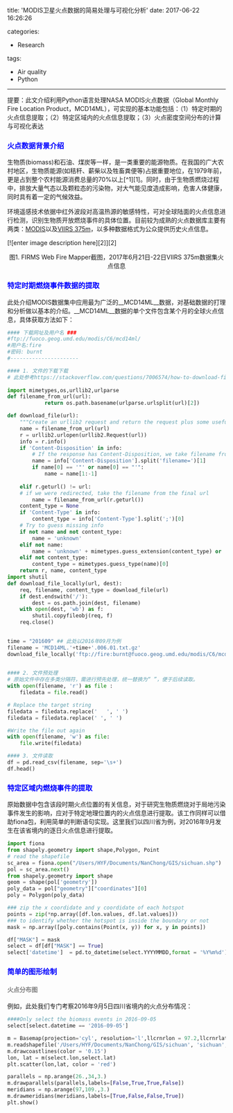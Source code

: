 title: 'MODIS卫星火点数据的简易处理与可视化分析'
date: 2017-06-22 16:26:26

categories:

- Research

tags: 

- Air quality
- Python

---

提要：此文介绍利用Python语言处理NASA MODIS火点数据（Global Monthly Fire Location Product，MCD14ML），可实现的基本功能包括：（1）特定时期的火点信息提取；（2）特定区域内的火点信息提取；（3）火点密度空间分布的计算与可视化表达


<!--more-->

### <font color="blue"> 火点数据背景介绍</font>   

生物质(biomass)和石油、煤炭等一样，是一类重要的能源物质。在我国的广大农村地区，生物质能源(如秸秆、薪柴以及牲畜粪便等)占据重要地位，在1979年前，更是占到整个农村能源消费总量的70%以上[^1][1]。同时，由于生物质燃烧过程中，排放大量气态以及颗粒态的污染物，对大气能见度造成影响，危害人体健康，同时具有着一定的气候效益。


环境遥感技术依据中红外波段对高温热源的敏感特性，可对全球陆面的火点信息进行检测，识别生物质开放燃烧事件的具体位置。目前较为成熟的火点数据库主要有两类：[MODIS](https://earthdata.nasa.gov/earth-observation-data/near-real-time/firms/c6-mcd14dl)以及[VIIRS 375m](https://earthdata.nasa.gov/earth-observation-data/near-real-time/firms/v1-vnp14imgt)，以多种数据格式为公众提供历史火点信息。

[![enter image description here][2]][2]

<center>图1. FIRMS Web Fire Mapper截图，2017年6月21日-22日VIIRS 375m数据集火点信息</center>      





### <font color="blue"> 特定时期燃烧事件数据的提取</font> 

此处介绍MODIS数据集中应用最为广泛的__MCD14ML__数据，对基础数据的打理和分析做以基本的介绍。__MCD14ML__数据的单个文件包含某个月的全球火点信息，具体获取方法如下：

```	   python
#### 下载网址及用户名 ###   
#ftp://fuoco.geog.umd.edu/modis/C6/mcd14ml/
#用户名:fire
#密码: burnt  
#----------------------

#### 1. 文件的下载下载
# 此处参考https://stackoverflow.com/questions/7006574/how-to-download-file-from-ftp中的方法进行下载，亦可直接在浏览器中手动下载
    
import mimetypes,os,urllib2,urlparse
def filename_from_url(url):
	 		return os.path.basename(urlparse.urlsplit(url)[2])

def download_file(url):
	"""Create an urllib2 request and return the request plus some useful info"""
	name = filename_from_url(url)
	r = urllib2.urlopen(urllib2.Request(url))
	info = r.info()
	if 'Content-Disposition' in info:
		# If the response has Content-Disposition, we take filename from it
		name = info['Content-Disposition'].split('filename=')[1]
		if name[0] == '"' or name[0] == "'":
			name = name[1:-1]
	
	elif r.geturl() != url:
	# if we were redirected, take the filename from the final url
		name = filename_from_url(r.geturl())
	content_type = None
	if 'Content-Type' in info:
		content_type = info['Content-Type'].split(';')[0]
	# Try to guess missing info
	if not name and not content_type:
		name = 'unknown'
	elif not name:
		name = 'unknown' + mimetypes.guess_extension(content_type) or ''
	elif not content_type:
		content_type = mimetypes.guess_type(name)[0]
	return r, name, content_type
import shutil
def download_file_locally(url, dest):
	req, filename, content_type = download_file(url)        
	if dest.endswith('/'):
		dest = os.path.join(dest, filename)
	with open(dest, 'wb') as f:
		shutil.copyfileobj(req, f)
	req.close()
	     

time = "201609" ## 此处以2016年09月为例
filename = 'MCD14ML.'+time+'.006.01.txt.gz'
download_file_locally('ftp://fire:burnt@fuoco.geog.umd.edu/modis/C6/mcd14ml/',filename)

	   
#### 2. 文件预处理
# 原始文件中存在多类分隔符，需进行预先处理，统一替换为“ ”，便于后续读取。
with open(filename, 'r') as file :
	filedata = file.read()

# Replace the target string
filedata = filedata.replace('   ', ' ')
filedata = filedata.replace(' ', ' ')

#Write the file out again
with open(filename, 'w') as file:
	file.write(filedata)

#### 3. 文件读取
df = pd.read_csv(filename, sep='\s+')
df.head()		
```



### <font color="blue"> 特定区域内燃烧事件的提取</font>     

原始数据中包含该段时期火点位置的有关信息，对于研究生物质燃烧对于局地污染事件发生的影响，应对于特定地理位置内的火点信息进行提取。该工作同样可以借助fiona包，利用简单的判断语句实现。这里我们以四川省为例，对2016年9月发生在该省境内的逐日火点信息进行提取。  

```	python
import fiona
from shapely.geometry import shape,Polygon, Point
# read the shapefile
sc_area = fiona.open("/Users/HYF/Documents/NanChong/GIS/sichuan.shp")
pol = sc_area.next()
from shapely.geometry import shape
geom = shape(pol['geometry'])
poly_data = pol["geometry"]["coordinates"][0]
poly = Polygon(poly_data)

### zip the x coordidate and y coordidate of each hotspot
points = zip(*np.array([df.lon.values, df.lat.values]))
### to identify whether the hotspot is inside the boundary or not
mask = np.array([poly.contains(Point(x, y)) for x, y in points])  

df["MASK"] = mask
select = df[df["MASK"] == True]
select['datetime']  = pd.to_datetime(select.YYYYMMDD,format = '%Y%m%d')

```
### <font color="blue"> 简单的图形绘制</font> 

#### <font color="grey"> 火点分布图</font>

例如，此处我们专门考察2016年9月5日四川省境内的火点分布情况：


```	python
####Only select the biomass events in 2016-09-05
select[select.datetime == '2016-09-05']

m = Basemap(projection='cyl', resolution='l',llcrnrlon = 97.2,llcrnrlat=26.0,urcrnrlon = 109.0,urcrnrlat=34.5)
m.readshapefile('/Users/HYF/Documents/NanChong/GIS/sichuan', 'sichuan', color='b', zorder=3,linewidth=1.5)
m.drawcoastlines(color = '0.15')
lon, lat = m(select.lon,select.lat)
plt.scatter(lon,lat, color = 'red')

parallels = np.arange(26.,34,3.)
m.drawparallels(parallels,labels=[False,True,True,False])
meridians = np.arange(97,109.,3.)
m.drawmeridians(meridians,labels=[True,False,False,True])
plt.show()
```


